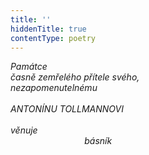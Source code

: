 ```yaml
---
title: ''
hiddenTitle: true
contentType: poetry
---
```


<section>

_Památce  
časně zemřelého přítele svého,  
nezapomenutelnému  
   
ANTONÍNU TOLLMANNOVI  
   
věnuje  
                              básník_

</section>
